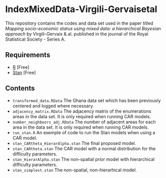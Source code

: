 # IndexMixedData-Virgili-Gervaisetal

This repository contains the codes and data set used in the paper titled *Mapping socio-economic status using mixed data: a hierarchical Bayesian approach* by Virgili-Gervais & al. published in the journal of the Royal Statistical Society - Series A.

## Requirements
- [R](https://www.r-project.org) [Free]
- [Stan](https://mc-stan.org/) [Free]

## Contents
- `transformed_data.RData` The Ghana data set which has been previously centered and logged where necessary. 
- `adjacency_matrix.RData` The adjacency matrix of the enumerations areas in the data set. It is only required when running CAR models.
- `number_neighboors_adj.RData` The number of adjacent areas for each area in the data set.  It is only required when running CAR models.
- `run_stan.R` An exemple of code to run the Stan models when using a CAR model.
- `stan_CARtheta_HierarAlpha.stan` The final proposed model.
- `stan_CARtheta.stan` The CAR model with a normal distribution for the difficulty parameters.
- `stan_HierarAlpha.stan` The non-spatial prior model with hierarchical difficulty parameters.
- `stan_simplest.stan` The non-spatial, non-hierarhical model.
